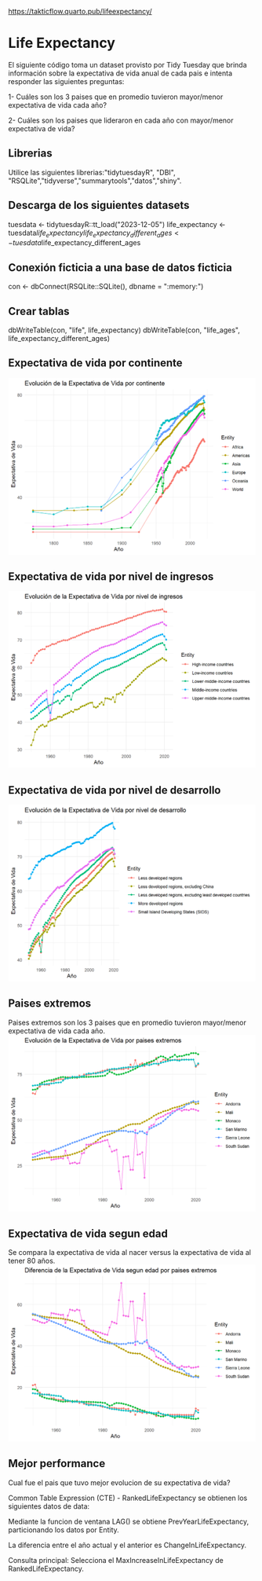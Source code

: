 https://takticflow.quarto.pub/lifeexpectancy/

# Life Expectancy

El siguiente código toma un dataset provisto por Tidy Tuesday que brinda información sobre la expectativa de vida anual de cada pais e intenta responder las siguientes preguntas:

1- Cuáles son los 3 paises que en promedio tuvieron mayor/menor expectativa de vida cada año?

2- Cuáles son los paises que lideraron en cada año con mayor/menor expectativa de vida?

## Librerias
Utilice las siguientes librerias:"tidytuesdayR", "DBI", "RSQLite","tidyverse","summarytools","datos","shiny".
## Descarga de los siguientes datasets
tuesdata <- tidytuesdayR::tt_load("2023-12-05")
life_expectancy <- tuesdata$life_expectancy
life_expectancy_different_ages <- tuesdata$life_expectancy_different_ages

## Conexión ficticia a una base de datos ficticia
con <- dbConnect(RSQLite::SQLite(), dbname = ":memory:")

## Crear tablas
dbWriteTable(con, "life", life_expectancy)
dbWriteTable(con, "life_ages", life_expectancy_different_ages)

## Expectativa de vida por continente
<img src='LifeExpectancy_files/figure-html/grafico_continentes-1.png' >

## Expectativa de vida por nivel de ingresos
<img src='LifeExpectancy_files/figure-html/grafico_ingresos-1.png' >

## Expectativa de vida por nivel de desarrollo
<img src='LifeExpectancy_files/figure-html/grafico_desarrollo-1.png' >

## Paises extremos
Paises extremos son los 3 paises que en promedio tuvieron mayor/menor expectativa de vida cada año.
<img src='LifeExpectancy_files/figure-html/extremos-1.png' >

## Expectativa de vida segun edad
Se compara la expectativa de vida al nacer versus la expectativa de vida al tener 80 años.
<img src='LifeExpectancy_files/figure-html/delta-1.png' >

## Mejor performance
Cual fue el pais que tuvo mejor evolucion de su expectativa de vida?

Common Table Expression (CTE) - RankedLifeExpectancy se obtienen los siguientes datos de data:

Mediante la funcion de ventana LAG() se obtiene PrevYearLifeExpectancy, particionando los datos por Entity.

La diferencia entre el año actual y el anterior es ChangeInLifeExpectancy.

Consulta principal: Selecciona el MaxIncreaseInLifeExpectancy de RankedLifeExpectancy.
